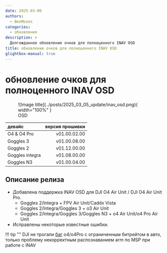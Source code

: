 ```yaml
---
date: 2025-03-06
authors:
  - BenMozes
categories:
  - обновления
description: >
  Долгожданное обновление очков для полноценного INAV OSD
title: обновление очков для полноценного INAV OSD
glightbox-manual: true
---
```


# обновление очков для полноценного INAV OSD

<figure markdown="span">
  ![Image title](../posts/2025_03_05_update/inav_osd.png){ width="100%" } 
  <figcaption>OSD</figcaption>
</figure>

| **девайс**      | **версия прошивки** |
|:----------------|--------------------:|
| O4 & O4 Pro     | v01.00.02.00        |
| Goggles 3       | v01.00.08.00        |
| Goggles 2       | v01.12.00.00        |
| Goggles integra | v01.08.00.00        |
| Goggles N3      | v01.00.04.00        |

## Описание релиза

* Добавлена поддержка INAV OSD для DJI O4 Air Unit / DJI O4 Air Unit Pro.
    * Goggles 2/Integra + FPV Air Unit/Caddx Vista
    * Goggles 2/Integra/Goggles 3 + o3 Air Unit
    * Goggles 2/Integra/Goggles 3/Goggles N3 + o4 Air Unit/o4 Pro Air Unit
* Исправлены некоторые известные ошибки.

!!! tip ""
    DJI не трогали [баг](/knowledge_base/known_bugs/#низкий-битрейт-o4o4-pro) o4/o4Pro с ограниченным битрейтом в авто, только проблему некорректным распознаванием arm по MSP при работе с INAV

